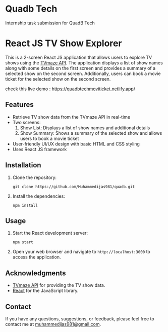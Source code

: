 # Quadb Tech
Internship task submission for QuadB Tech

# React JS TV Show Explorer

This is a 2-screen React JS application that allows users to explore TV shows using the [TVmaze API](https://api.tvmaze.com/search/shows?q=all). The application displays a list of show names along with some details on the first screen and provides a summary of a selected show on the second screen. Additionally, users can book a movie ticket for the selected show on the second screen.


check this live demo : https://quadbtechmoviticket.netlify.app/

## Features

- Retrieve TV show data from the TVmaze API in real-time
- Two screens:
  1. Show List: Displays a list of show names and additional details
  2. Show Summary: Shows a summary of the selected show and allows users to book a movie ticket
- User-friendly UI/UX design with basic HTML and CSS styling
- Uses React JS framework

## Installation

1. Clone the repository:

   ```shell
   git clone https://github.com/Muhammedijas981/quadb.git
   ```

2. Install the dependencies:

   ```shell
   npm install
   ```

## Usage

1. Start the React development server:

   ```shell
   npm start
   ```

2. Open your web browser and navigate to `http://localhost:3000` to access the application.

## Acknowledgments

- [TVmaze API](https://api.tvmaze.com/search/shows?q=all) for providing the TV show data.
- [React](https://reactjs.org/) for the JavaScript library.

## Contact

If you have any questions, suggestions, or feedback, please feel free to contact me at [muhammedijas981@gmail.com](mailto:your-email@example.com).

